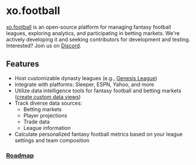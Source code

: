 <div class="body">

# xo.football

[xo.football](https://xo.football) is an open-source platform for managing fantasy football leagues, exploring analytics, and participating in betting markets. We're actively developing it and seeking contributors for development and testing. Interested? Join us on [Discord](https://discord.com/invite/azSX97Qj9Z).

## Features

- Host customizable dynasty leagues (e.g., [Genesis League](https://xo.football/leagues/1))
- Integrate with platforms: Sleeper, ESPN, Yahoo, and more
- Utilize data intelligence tools for fantasy football and betting markets ([create custom data views](https://xo.football/leagues/0/players-table))
- Track diverse data sources:
  - Betting markets
  - Player projections
  - Trade data
  - League information
- Calculate personalized fantasy football metrics based on your league settings and team composition

### [Roadmap](https://github.com/users/mistakia/projects/1/views/3)

</div>
